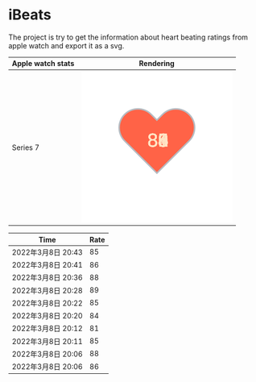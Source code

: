 # iBeats
The project is try to get the information about heart beating ratings from apple watch and export it as a svg.

| Apple watch stats | Rendering|
|--|--|
|Series 7 | ![](https://raw.githubusercontent.com/underwindfall/iBeats/main/files/heart.svg)|

<!--START_SECTION:my_heart_rate-->
| Time | Rate | 
 | ---- | ---- | 
| 2022年3月8日 20:43 | 85 |
| 2022年3月8日 20:41 | 86 |
| 2022年3月8日 20:36 | 88 |
| 2022年3月8日 20:28 | 89 |
| 2022年3月8日 20:22 | 85 |
| 2022年3月8日 20:20 | 84 |
| 2022年3月8日 20:12 | 81 |
| 2022年3月8日 20:11 | 85 |
| 2022年3月8日 20:06 | 88 |
| 2022年3月8日 20:06 | 86 |

<!--END_SECTION:my_heart_rate-->


